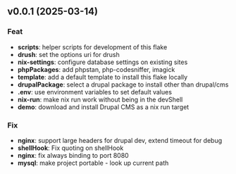 ## v0.0.1 (2025-03-14)

### Feat

- **scripts**: helper scripts for development of this flake
- **drush**: set the options uri for drush
- **nix-settings**: configure database settings on existing sites
- **phpPackages**: add phpstan, php-codesniffer, imagick
- **template**: add a default template to install this flake locally
- **drupalPackage**: select a drupal package to install other than drupal/cms
- **.env**: use environment variables to set default values
- **nix-run**: make nix run work without being in the devShell
- **demo**: download and install Drupal CMS as a nix run target

### Fix

- **nginx**: support large headers for drupal dev, extend timeout for debug
- **shellHook**: Fix quoting on shellHook
- **nginx**: fix always binding to port 8080
- **mysql**: make project portable - look up current path
